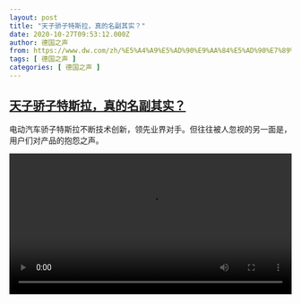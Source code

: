 ```yaml
---
layout: post
title: "天子骄子特斯拉，真的名副其实？"
date: 2020-10-27T09:53:12.000Z
author: 德国之声
from: https://www.dw.com/zh/%E5%A4%A9%E5%AD%90%E9%AA%84%E5%AD%90%E7%89%B9%E6%96%AF%E6%8B%89%EF%BC%8C%E7%9C%9F%E7%9A%84%E5%90%8D%E5%89%AF%E5%85%B6%E5%AE%9E%EF%BC%9F/a-55399908
tags: [ 德国之声 ]
categories: [ 德国之声 ]
---
```

<!--1603792392000-->
[天子骄子特斯拉，真的名副其实？](https://www.dw.com/zh/%E5%A4%A9%E5%AD%90%E9%AA%84%E5%AD%90%E7%89%B9%E6%96%AF%E6%8B%89%EF%BC%8C%E7%9C%9F%E7%9A%84%E5%90%8D%E5%89%AF%E5%85%B6%E5%AE%9E%EF%BC%9F/a-55399908)
------

<div>
<p>电动汽车骄子特斯拉不断技术创新，领先业界对手。但往往被人忽视的另一面是，用户们对产品的抱怨之声。</small></p><video src="https://tvdownloaddw-a.akamaihd.net/dwtv_video/flv/vdt_zh/2020/bchi201026_001_tesla_sd_sor.mp4" controls style="width:100%"></video>
</div>
